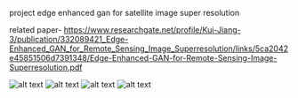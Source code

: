 project edge enhanced gan for satellite image super resolution

related paper- 
https://www.researchgate.net/profile/Kui-Jiang-3/publication/332089421_Edge-Enhanced_GAN_for_Remote_Sensing_Image_Superresolution/links/5ca2042e45851506d7391348/Edge-Enhanced-GAN-for-Remote-Sensing-Image-Superresolution.pdf

![alt text](https://github.com/shivendr7/SatGAN/blob/master/dataset.jpeg)
![alt text](https://github.com/shivendr7/SatGAN/blob/master/proposed%20method.jpeg)
![alt text](https://github.com/shivendr7/SatGAN/blob/master/objective%20results.jpeg)
![alt text](https://github.com/shivendr7/SatGAN/blob/master/subjective%20results.jpeg)
